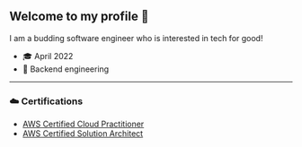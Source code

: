 ## Welcome to my profile 👋
I am a budding software engineer who is interested in tech for good!

- :mortar_board: April 2022
- :dart: Backend engineering

---
### :cloud: Certifications
- [AWS Certified Cloud Practitioner](https://www.credly.com/badges/affc0b27-64f4-4c88-b43e-fca06b792b1e?source=linked_in_profile)
- [AWS Certified Solution Architect](https://www.credly.com/badges/40394442-9eed-42ed-80c8-deac264b8919?source=linked_in_profile)
